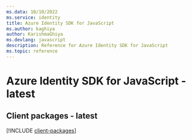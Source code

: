 ```yaml
---
ms.data: 10/10/2022
ms.service: identity
title: Azure Identity SDK for JavaScript
ms.author: kaghiya
author: KarishmaGhiya
ms.devlang: javascript
description: Reference for Azure Identity SDK for JavaScript
ms.topic: reference
---
```

# Azure Identity SDK for JavaScript - latest

## Client packages - latest
[!INCLUDE [client-packages](identity-client-index.md)]